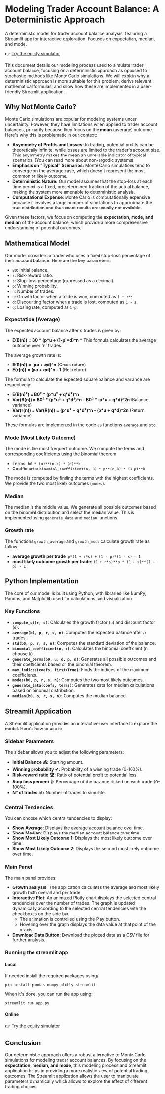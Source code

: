 # Modeling Trader Account Balance: A Deterministic Approach
A deterministic model for trader account balance analysis, featuring a Streamlit app for interactive exploration. Focuses on expectation, median, and mode.

👉 [Try the equity simulator](trade-sim.streamlit.app)


This document details our modeling process used to simulate trader account balance, focusing on a deterministic approach as opposed to stochastic methods like Monte Carlo simulations. We will explain why a deterministic approach is more suitable for this problem, derive relevant mathematical formulas, and show how these are implemented in a user-friendly Streamlit application.

## Why Not Monte Carlo?

Monte Carlo simulations are popular for modeling systems under uncertainty. However, they have limitations when applied to trader account balances, primarily because they focus on the **mean** (average) outcome. Here's why this is problematic in our context:

*   **Asymmetry of Profits and Losses:** In trading, potential profits can be theoretically infinite, while losses are limited to the trader's account size. This asymmetry makes the mean an unreliable indicator of typical scenarios. (You can read more about non-ergodic systems)
*   **Emphasis on "Typical" Scenarios:** Monte Carlo simulations tend to converge on the average case, which doesn't represent the most common or likely outcome.
*   **Deterministic Nature:**  Our model assumes that the stop-loss at each time period is a fixed, predetermined fraction of the actual balance, making the system more amenable to deterministic analysis.
*   **Computational Expense**: Monte Carlo is computationally expensive because it involves a large number of simulations to approximate the true distribution and thus exact results are usually not available.

Given these factors, we focus on computing the **expectation, mode, and median** of the account balance, which provide a more comprehensive understanding of potential outcomes.

## Mathematical Model

Our model considers a trader who uses a fixed stop-loss percentage of their account balance. Here are the key parameters:

*   `B0`: Initial balance.
*   `r`: Risk-reward ratio.
*   `s`: Stop-loss percentage (expressed as a decimal).
*   `p`: Winning probability.
*   `n`: Number of trades.
*   `u`: Growth factor when a trade is won, computed as `1 + r*s`.
*   `d`: Discounting factor when a trade is lost, computed as `1 - s`.
*   `q`: Losing rate, computed as `1-p`.

### Expectation (Average)

The expected account balance after *n* trades is given by:

   *   **E(B(n)) = B0 \* (p\*u + (1-p)\*d)^n**
    *   This formula calculates the average outcome over 'n' trades.

The average growth rate is:

   *   **E(R(n)) = (p*u + q*d)^n** (Gross return)
   *   **E(r(n)) = (p*u + q*d)^n - 1** (Net return)

The formula to calculate the expected square balance and variance are respectively:

   *   **E(B(n)²) = B0² \* (p\*u² + q\*d²)^n**
   *   **Var(B(n)) = B0² \* (p\*u² + q\*d²)^n - B0² \* (p\*u + q\*d)^2n**  (Balance variance)
   *   **Var(r(n)) = Var(R(n)) = (p\*u² + q\*d²)^n - (p\*u + q\*d)^2n** (Return variance)

These formulas are implemented in the code as functions `average` and `std`.

### Mode (Most Likely Outcome)

The mode is the most frequent outcome. We compute the terms and corresponding coefficients using the binomial theorem.
*  Terms: `b0 * (u)**(n-k) * (d)**k`
* Coefficients: `binomial_coefficient(n, k) * p**(n-k) * (1-p)**k`

The mode is computed by finding the terms with the highest coefficients. We provide the two most likely outcomes (`modes`).

### Median

The median is the middle value. We generate all possible outcomes based on the binomial distribution and select the median value. This is implemented using `generate_data` and `median` functions.

### Growth rate

The functions `growth_average` and `growth_mode` calculate growth rate as follow:
   *   **average growth per trade**:  `p*(1 + r*s) + (1 - p)*(1 - s) - 1`
   *  **most likely outcome growth per trade**:  `(1 + r*s)**p * (1 - s)**(1 - p) - 1`

## Python Implementation

The core of our model is built using Python, with libraries like NumPy, Pandas, and Matplotlib used for calculations, and visualization.

### Key Functions

*   **`compute_ud(r, s)`**: Calculates the growth factor (`u`) and discount factor (`d`).
*   **`average(b0, p, r, s, n)`**: Computes the expected balance after *n* trades.
*   **`std(b0, p, r, s, n)`**: Computes the standard deviation of the balance.
*   **`binomial_coefficient(n, k)`**: Calculates the binomial coefficient (n choose k).
*   **`generate_terms(b0, u, d, p, n)`**: Generates all possible outcomes and their coefficients based on the binomial theorem.
*   **`max_indices(coefs, first=True)`**: Finds the indices of the maximum coefficients.
*   **`modes(b0, p, r, s, n)`**: Computes the two most likely outcomes.
*  **`generate_data(coefs, terms)`**: Generates data for median calculations based on binomial distribution.
*   **`median(b0, p, r, s, n)`**: Computes the median balance.

## Streamlit Application

A Streamlit application provides an interactive user interface to explore the model. Here's how to use it:

### Sidebar Parameters

The sidebar allows you to adjust the following parameters:

*   **Initial Balance 💰:** Starting amount.
*   **Winning probability ✔:** Probability of a winning trade (0-100%).
*   **Risk-reward ratio 🏆:** Ratio of potential profit to potential loss.
*   **Stop loss percent 🚩:** Percentage of the balance risked on each trade (0-100%).
*   **N° of trades 📊:** Number of trades to simulate.

### Central Tendencies

You can choose which central tendencies to display:

*   **Show Average**: Displays the average account balance over time.
*   **Show Median**: Displays the median account balance over time.
*   **Show Most Likely Outcome 1**: Displays the most likely outcome over time.
*   **Show Most Likely Outcome 2**: Displays the second most likely outcome over time.

### Main Panel

The main panel provides:

*   **Growth analysis**: The application calculates the average and most likely growth both overall and per trade.
*   **Interactive Plot**: An animated Plotly chart displays the selected central tendencies over the number of trades. The graph is updated dynamically according to the selected central tendencies with the checkboxes on the side bar.
    * The animation is controlled using the Play button.
    * Hovering over the graph displays the data value at that point of the x-axis.
*   **Download Data Button**: Download the plotted data as a CSV file for further analysis.

### Running the streamlit app
#### Local
If needed install the required packages using/
```python
pip install pandas numpy plotly streamlit

```
When it's done, you can run the app using:
```python
streamlit run app.py
```

#### Online
👉 [Try the equity simulator](trade-sim.streamlit.app)


## Conclusion

Our deterministic approach offers a robust alternative to Monte Carlo simulations for modeling trader account balances. By focusing on the **expectation, median, and mode**, this modeling process and Streamlit application helps in providing a more realistic view of potential trading outcomes. The Streamlit application allows the user to manipulate parameters dynamically which allows to explore the effect of different trading choices.
